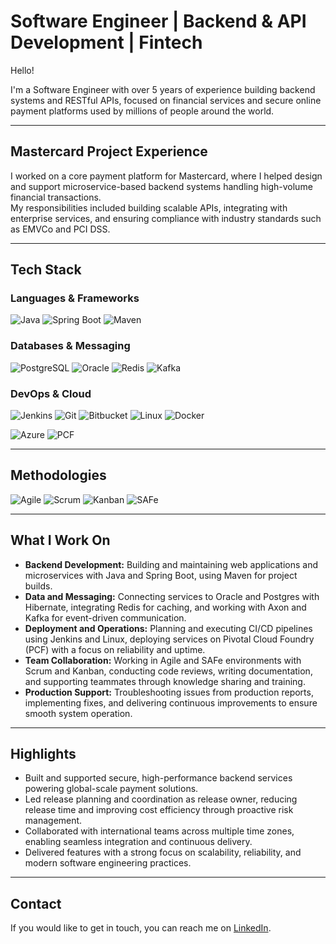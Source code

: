 # Software Engineer | Backend & API Development | Fintech

Hello! 

I'm a Software Engineer with over 5 years of experience building backend systems and RESTful APIs, focused on financial services and secure online payment platforms used by millions of people around the world.

---

## Mastercard Project Experience

I worked on a core payment platform for Mastercard, where I helped design and support microservice-based backend systems handling high-volume financial transactions.  
My responsibilities included building scalable APIs, integrating with enterprise services, and ensuring compliance with industry standards such as EMVCo and PCI DSS.

---

## Tech Stack

### Languages & Frameworks
![Java](https://img.shields.io/badge/Java-ED8B00?style=for-the-badge&logo=openjdk&logoColor=white)
![Spring Boot](https://img.shields.io/badge/Spring%20Boot-6DB33F?style=for-the-badge&logo=springboot&logoColor=white)
![Maven](https://img.shields.io/badge/Maven-C71A36?style=for-the-badge&logo=apachemaven&logoColor=white)

### Databases & Messaging
![PostgreSQL](https://img.shields.io/badge/PostgreSQL-316192?style=for-the-badge&logo=postgresql&logoColor=white)
![Oracle](https://img.shields.io/badge/Oracle-F80000?style=for-the-badge&logo=oracle&logoColor=white)
![Redis](https://img.shields.io/badge/Redis-DC382D?style=for-the-badge&logo=redis&logoColor=white)
![Kafka](https://img.shields.io/badge/Apache%20Kafka-231F20?style=for-the-badge&logo=apachekafka&logoColor=white)

### DevOps & Cloud
![Jenkins](https://img.shields.io/badge/Jenkins-D24939?style=for-the-badge&logo=jenkins&logoColor=white)
![Git](https://img.shields.io/badge/Git-F05032?style=for-the-badge&logo=git&logoColor=white)
![Bitbucket](https://img.shields.io/badge/Bitbucket-0052CC?style=for-the-badge&logo=bitbucket&logoColor=white)
![Linux](https://img.shields.io/badge/Linux-FCC624?style=for-the-badge&logo=linux&logoColor=black)
![Docker](https://img.shields.io/badge/Docker-2496ED?style=for-the-badge&logo=docker&logoColor=white)

![Azure](https://img.shields.io/badge/Azure-0078D4?style=for-the-badge&logo=microsoftazure&logoColor=white)
![PCF](https://img.shields.io/badge/Pivotal%20Cloud%20Foundry-00A79D?style=for-the-badge&logo=cloudfoundry&logoColor=white)

---

## Methodologies

![Agile](https://img.shields.io/badge/Agile-Project%20Management-blue?style=for-the-badge&logo=agile&logoColor=white)
![Scrum](https://img.shields.io/badge/Scrum-Framework-success?style=for-the-badge&logo=scrumalliance&logoColor=white)
![Kanban](https://img.shields.io/badge/Kanban-Workflow-orange?style=for-the-badge&logo=trello&logoColor=white)
![SAFe](https://img.shields.io/badge/SAFe-Scaled%20Agile%20Framework-lightgrey?style=for-the-badge)

---

## What I Work On

- **Backend Development:** Building and maintaining web applications and microservices with Java and Spring Boot, using Maven for project builds.  
- **Data and Messaging:** Connecting services to Oracle and Postgres with Hibernate, integrating Redis for caching, and working with Axon and Kafka for event-driven communication.  
- **Deployment and Operations:** Planning and executing CI/CD pipelines using Jenkins and Linux, deploying services on Pivotal Cloud Foundry (PCF) with a focus on reliability and uptime.  
- **Team Collaboration:** Working in Agile and SAFe environments with Scrum and Kanban, conducting code reviews, writing documentation, and supporting teammates through knowledge sharing and training.  
- **Production Support:** Troubleshooting issues from production reports, implementing fixes, and delivering continuous improvements to ensure smooth system operation.

---

## Highlights

- Built and supported secure, high-performance backend services powering global-scale payment solutions.  
- Led release planning and coordination as release owner, reducing release time and improving cost efficiency through proactive risk management.  
- Collaborated with international teams across multiple time zones, enabling seamless integration and continuous delivery.  
- Delivered features with a strong focus on scalability, reliability, and modern software engineering practices.

---

## Contact

If you would like to get in touch, you can reach me on [LinkedIn](https://www.linkedin.com/in/akira-harada-jr/).
